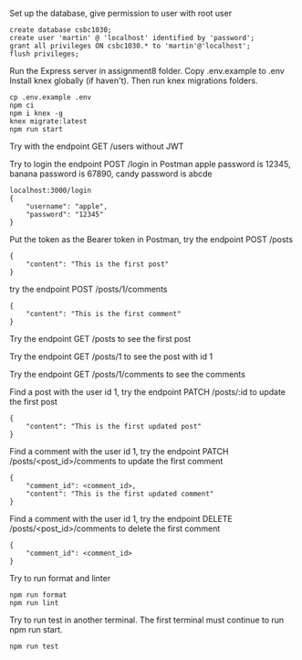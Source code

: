 Set up the database, give permission to user with root user

```
create database csbc1030;
create user 'martin' @ 'localhost' identified by 'password';
grant all privileges ON csbc1030.* to 'martin'@'localhost';
flush privileges;
```

Run the Express server in assignment8 folder.
Copy .env.example to .env
Install knex globally (if haven't). Then run knex migrations folders.

```
cp .env.example .env
npm ci
npm i knex -g
knex migrate:latest
npm run start
```

Try with the endpoint GET /users without JWT

Try to login the endpoint POST /login in Postman
apple password is 12345, banana password is 67890, candy password is abcde

```
localhost:3000/login
{
    "username": "apple",
    "password": "12345"
}
```

Put the token as the Bearer token in Postman, try the endpoint POST /posts

```
{
    "content": "This is the first post"
}
```

try the endpoint POST /posts/1/comments

```
{
    "content": "This is the first comment"
}
```

Try the endpoint GET /posts to see the first post

Try the endpoint GET /posts/1 to see the post with id 1

Try the endpoint GET /posts/1/comments to see the comments

Find a post with the user id 1, try the endpoint PATCH /posts/:id to update the first post

```
{
    "content": "This is the first updated post"
}
```

Find a comment with the user id 1, try the endpoint PATCH /posts/<post_id>/comments to update the first comment

```
{
    "comment_id": <comment_id>,
    "content": "This is the first updated comment"
}
```

Find a comment with the user id 1, try the endpoint DELETE /posts/<post_id>/comments to delete the first comment

```
{
    "comment_id": <comment_id>
}
```

Try to run format and linter

```
npm run format
npm run lint
```

Try to run test in another terminal. The first terminal must continue to run npm run start.

```
npm run test
```
